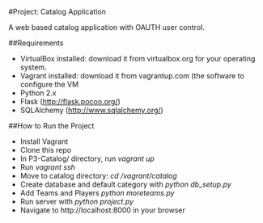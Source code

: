 #Project: Catalog Application

A web based catalog application with OAUTH user control.

##Requirements

- VirtualBox installed: download it from virtualbox.org for your operating system.
- Vagrant installed: download it from vagrantup.com (the software to configure the VM
- Python 2.x
- Flask (http://flask.pocoo.org/)
- SQLAlchemy (http://www.sqlalchemy.org/)


##How to Run the Project
- Install Vagrant
- Clone this repo
- In P3-Catalog/ directory, run *vagrant up*
- Run *vagrant ssh*
- Move to catalog directory: *cd /vagrant/catalog* 
- Create database and default category with *python db_setup.py*
- Add Teams and Players *python moreteams.py* 
- Run server with *python project.py*
- Navigate to http://localhost:8000 in your browser